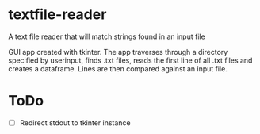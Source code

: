 # textfile-reader
A text file reader that will match strings found in an input file

GUI app created with tkinter. The app traverses through a directory specified by userinput, finds .txt files, reads the first line of all .txt files and creates a dataframe.
Lines are then compared against an input file.

# ToDo
- [ ] Redirect stdout to tkinter instance
